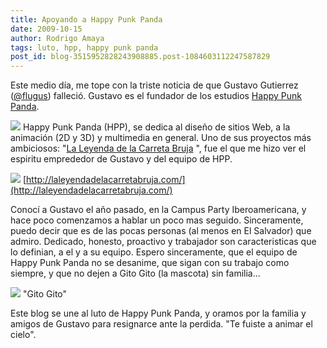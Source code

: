 ```yaml
---
title: Apoyando a Happy Punk Panda
date: 2009-10-15
author: Rodrigo Amaya
tags: luto, hpp, happy punk panda
post_id: blog-3515952828243908885.post-1084603112247587829
---
```


Este medio día, me tope con la triste noticia de que Gustavo Gutierrez ([@flugus](http://twitter.com/flugus)) falleció. Gustavo es el fundador de los estudios [Happy Punk Panda](http://happypunkpanda.com/).

[![](https://1.bp.blogspot.com/_ayvorITawE4/StfEcTYytUI/AAAAAAAACM4/ZCmAAWE-HlE/s320/hpp.home01_r2_c3.gif)](https://1.bp.blogspot.com/_ayvorITawE4/StfEcTYytUI/AAAAAAAACM4/ZCmAAWE-HlE/s1600-h/hpp.home01_r2_c3.gif) Happy Punk Panda (HPP), se dedica al diseño de
sitios Web, a la animación (2D y 3D) y multimedia en general. Uno de sus proyectos más ambiciosos: "[La Leyenda de la Carreta Bruja](http://www.facebook.com/home.php?#/carretabruja?ref=ts)
", fue el que me hizo ver el espiritu emprededor de Gustavo y del equipo de HPP.

[![](https://1.bp.blogspot.com/_ayvorITawE4/StfEbsVpbsI/AAAAAAAACMo/vLbBOua5qjo/s320/carreta.jpg)](https://1.bp.blogspot.com/_ayvorITawE4/StfEbsVpbsI/AAAAAAAACMo/vLbBOua5qjo/s1600-h/carreta.jpg) [http://laleyendadelacarretabruja.com/](http://laleyendadelacarretabruja.com/)

Conocí a Gustavo el año pasado, en la Campus Party Iberoamericana, y hace poco comenzamos a hablar un poco mas seguido. Sinceramente, puedo decir que es de las pocas personas (al menos en El Salvador) que admiro. Dedicado, honesto, proactivo y trabajador son caracteristicas que lo definian, a el y a su equipo. Espero sinceramente, que el equipo de Happy Punk Panda no se desanime, que sigan con su trabajo como siempre, y que no dejen a Gito Gito (la mascota) sin familia...

[![](https://3.bp.blogspot.com/_ayvorITawE4/StfEb5sCEPI/AAAAAAAACMw/pDz1t72DtPc/s320/HAPPY_PUNK_PANDA_3D_by_flugus.jpg)](https://3.bp.blogspot.com/_ayvorITawE4/StfEb5sCEPI/AAAAAAAACMw/pDz1t72DtPc/s1600-h/HAPPY_PUNK_PANDA_3D_by_flugus.jpg)
"Gito
Gito"

Este blog se une al luto de Happy Punk Panda, y oramos por la familia y amigos de Gustavo para resignarce ante la perdida. "Te fuiste a animar el cielo".